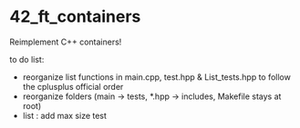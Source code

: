 # 42_ft_containers
Reimplement C++ containers!

to do list:
- reorganize list functions in main.cpp, test.hpp & List_tests.hpp to follow the cplusplus official order
- reorganize folders (main -> tests, *.hpp -> includes, Makefile stays at root)
- list : add max size test